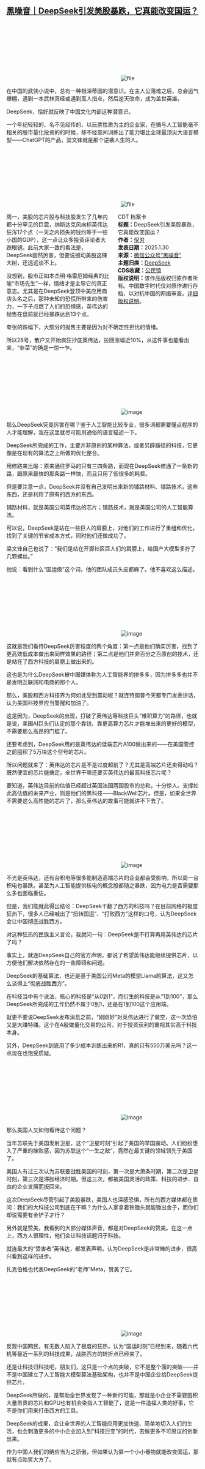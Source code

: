 <!--1738237877000-->
[黑噪音｜DeepSeek引发美股暴跌，它真能改变国运？](https://chinadigitaltimes.net/chinese/715466.html)
------

<p><img decoding="async" src="data:image/svg+xml,%3Csvg%20xmlns='http://www.w3.org/2000/svg'%20viewBox='0%200%200%200'%3E%3C/svg%3E" alt="file" data-lazy-src="https://chinadigitaltimes.net/chinese/files/2025/01/image-1738237661781.png"><noscript><img decoding="async" src="https://chinadigitaltimes.net/chinese/files/2025/01/image-1738237661781.png" alt="file"></noscript></p><p>在中国的武侠小说中，总有一种根深蒂固的潜意识。在主人公落难之后，总会运气爆棚，遇到一本武林真经或遇到高人指点，然后逆天改命，成为盖世英雄。</p><p>DeepSeek，恰好就反映了中国文化内部这种潜意识。</p><p>一个年纪轻轻的、名不见经传的、以玩票性质为主的企业家，在搞与人工智能毫不相关的股市量化投资的的时候，却不经意间训练出了能力堪比全球最顶尖大语言模型——ChatGPT的产品，梁文锋就是那个逆袭人生的人。</p><p><img decoding="async" src="data:image/svg+xml,%3Csvg%20xmlns='http://www.w3.org/2000/svg'%20viewBox='0%200%200%200'%3E%3C/svg%3E" alt="file" data-lazy-src="https://chinadigitaltimes.net/chinese/files/2025/01/image-1738237618675.png"><noscript><img decoding="async" src="https://chinadigitaltimes.net/chinese/files/2025/01/image-1738237618675.png" alt="file"></noscript></p><div style="width:42%;float:right;padding-left:20px;"><div class="su-spoiler su-spoiler-style-fancy su-spoiler-icon-chevron-circle" data-scroll-offset="0" data-anchor-in-url="no"><div class="su-spoiler-title" tabindex="0" role="button"><span class="su-spoiler-icon"></span>CDT 档案卡</div><div class="su-spoiler-content su-u-clearfix su-u-trim"><strong>标题：</strong>DeepSeek引发美股暴跌，它真能改变国运？<br><strong>作者：</strong><a href="https://chinadigitaltimes.net/space/黑噪音" target="_blank">倪刃</a><br><strong>发表日期：</strong>2025.1.30<br><strong>来源：</strong><a href="https://web.archive.org/web/*/https://mp.weixin.qq.com/s/au8xvfesmP9jg4MlkYPZcA" target="_blank">微信公众号“黑噪音”</a><br><strong>主题归类：</strong><a href="https://chinadigitaltimes.net/space/DeepSeek" target="_blank">DeepSeek</a><br><strong>CDS收藏：</strong><a href="https://chinadigitaltimes.net/space/%E5%85%AC%E6%B0%91%E9%A6%86" target="_blank" rel="noopener">公民馆</a><br><strong>版权说明：</strong>该作品版权归原作者所有。中国数字时代仅对原作进行存档，以对抗中国的网络审查。<a href="https://chinadigitaltimes.net/chinese/copyright">详细版权说明</a>。</div></div></div><p>周一，美股的芯片股与科技股发生了几年内都十分罕见的巨震，纳斯达克风向标英伟达狂泻17个点（一天之内损失的钱约等于一些小国的GDP），这一点让众多投资评论者大跌眼镜。此前大家一致的看法是，DeepSeek固然厉害，但要说撼动美股这棵大树，还远远谈不上。</p><p>没想到，股市正如本杰明·格雷厄姆经典的比喻“市场先生”一样，情绪才是主导它的真正意志。尤其是在DeepSeek登顶中美应用商店头名之后，那种未知的恐慌所带来的伤害力，一下子点燃了人们的恐惧感，英伟达的抛售在盘前就已经暴跌达到13个点。</p><p>夸张的跌幅下，大部分的抛售主要是因为对不确定性担忧的情绪。</p><p>所以28号，散户又开始疯狂抄底英伟达，拉回涨幅近10%，从这件事也能看出来，“韭菜”的确是一惊一乍。</p><p><img decoding="async" src="data:image/svg+xml,%3Csvg%20xmlns='http://www.w3.org/2000/svg'%20viewBox='0%200%200%200'%3E%3C/svg%3E" alt="image" data-lazy-src="https://chinadigitaltimes.net/chinese/files/2025/01/post-715466-679b67b5d7f24."><noscript><img decoding="async" src="https://chinadigitaltimes.net/chinese/files/2025/01/post-715466-679b67b5d7f24." alt="image"></noscript></p><p>那么DeepSeek究竟厉害在哪？鉴于人工智能比较专业，很多词都需要懂点程序的人才能理解，我在这里就尽可能用通俗的语言描述一下。</p><p>DeepSeek所完成的工作，主要并非原创的某种算法，或者另辟蹊径的科技，它更像是在现有的算法之上所做的优化整合。</p><p>用修路来比喻：原来通往罗马的只有三四条路，而现在DeepSeek修通了一条新的路，跟原来最快的那条路一样快，而且只用了低很多的耗费。</p><p>但是要注意一点，DeepSeek并没有自己发明出来新的铺路材料、铺路技术，这些东西，还是利用了原有的西方的东西。</p><p>铺路材料，就是美国公司英伟达的芯片；铺路技术，就是美国公司的人工智能算法。</p><p>可以说，DeepSeek是站在一些巨人的肩膀上，对他们的工作进行了重组和优化，找到了关键的节省成本方式，同时他们还做成功了。</p><p>梁文锋自己也说了：“我们是站在开源社区巨人们的肩膀上，给国产大模型多拧了几颗螺丝。”</p><p>他说：看到什么“国运级”这个词，他的团队成员头皮都麻了。他不喜欢这么描述。</p><p><img decoding="async" src="data:image/svg+xml,%3Csvg%20xmlns='http://www.w3.org/2000/svg'%20viewBox='0%200%200%200'%3E%3C/svg%3E" alt="image" data-lazy-src="https://chinadigitaltimes.net/chinese/files/2025/01/post-715466-679b67b5e28ca."><noscript><img decoding="async" src="https://chinadigitaltimes.net/chinese/files/2025/01/post-715466-679b67b5e28ca." alt="image"></noscript></p><p>这就是我们看待DeepSeek厉害程度的两个角度：第一点是他们确实厉害，找到了更高效低成本做出来同样效果的路径；第二点是他们并非百分之百原创的技术，还是站在了西方科技的肩膀上做出来的。</p><p>这也是为什么DeepSeek被中国媒体称为人工智能界的拼多多，因为拼多多也并不是发明互联网和电商的那个人。</p><p>那么，美股和西方科技界为何如此受到震动呢？就连特朗普今天都专门发表讲话，认为美国科技界应当警醒和加油了。</p><p>这是因为，DeepSeek的出现，打破了英伟达等科技巨头“堆积算力”的路径，也就是说，美国AI巨头们认定的那个靠钱、靠更高算力芯片才能堆出来的更好的模型，不需要那么高昂的门槛了。</p><p>还要考虑到，DeepSeek用的是英伟达的低端芯片A100做出来的——在美国管控之前囤积了5万块这个型号的芯片。</p><p>所以问题就来了：英伟达的芯片是不是过度超前了？尤其是高端芯片还卖得动吗？既然便宜的芯片能搞定，全世界干嘛还要买英伟达的最高科技芯片呢？</p><p>要知道，英伟达目前的估值已经超过英国法国两国股市的总和，十分惊人。支撑如此高估值的未来产业，则是他们的黑科技——BlackWell芯片。但是，如果全世界不需要这么高性能的芯片了，那么英伟达的故事可能就讲不下去了。</p><p><img decoding="async" src="data:image/svg+xml,%3Csvg%20xmlns='http://www.w3.org/2000/svg'%20viewBox='0%200%200%200'%3E%3C/svg%3E" alt="image" data-lazy-src="https://chinadigitaltimes.net/chinese/files/2025/01/post-715466-679b67b5e8f34."><noscript><img decoding="async" src="https://chinadigitaltimes.net/chinese/files/2025/01/post-715466-679b67b5e8f34." alt="image"></noscript></p><p>不光是英伟达，还有台积电等很多能制造高端芯片的企业都会受影响，所以周一台积电也暴跌。甚至为人工智能提供核电的概念股都随之暴跌，因为电力是否需要那么多也面临重估。</p><p>但是，我们能就此得出结论：DeepSeek干翻了西方的科技吗？在目前网络的极度狂热下，很多人已经喊出了“扭转国运”、“打败西方”这样的口号，认为DeepSeek会让中国彻底战胜西方。</p><p>对这种狂热的民族主义言论，我就问一句：DeepSeek是不打算再用英伟达的芯片了吗？</p><p>事实上，就连DeepSeek自己的官方声明，都说了希望英伟达能继续提供芯片，以方便他们解决依然存在的一些障碍和问题。</p><p>DeepSeek的基础算法，也还是基于美国公司Meta的模型Llama的算法，这又怎么谈得上“彻底战胜西方”。</p><p>在科技当中有个说法，核心的科技是“从0到1”，而衍生的科技是从“1到100”，那么DeepSeek所完成的工作仍然不属于0到1，还是在1到100这个应用端。</p><p>就更不要说DeepSeek发布消息之前，“刚刚好”对英伟达进行了做空，这一次恐怕又是大赚特赚。这个在A股做量化交易的公司，对于投资获利的重视其实高于科技本身。</p><p>另外，DeepSeek到底用了多少成本训练出来的R1，真的只有550万美元吗？这一点现在也饱受质疑。</p><p><img decoding="async" src="data:image/svg+xml,%3Csvg%20xmlns='http://www.w3.org/2000/svg'%20viewBox='0%200%200%200'%3E%3C/svg%3E" alt="image" data-lazy-src="https://chinadigitaltimes.net/chinese/files/2025/01/post-715466-679b67b604e6a.png"><noscript><img decoding="async" src="https://chinadigitaltimes.net/chinese/files/2025/01/post-715466-679b67b604e6a.png" alt="image"></noscript></p><p>那么美国人又如何看待这个问题？</p><p>当年苏联先于美国发射卫星，这个“卫星时刻”引起了美国的举国震动。人们纷纷堕入了严重的挫败感，因为苏联这个“一生之敌”，竟然在最关键的领域领先于美国了。</p><p>美国人有过三次认为苏联要战胜美国的时刻，第一次是大萧条时期，第二次是卫星时刻，第三次是滞胀经济时期。但这三次，都被美国灵活的政策、科技的进步、自由的企业发展而扳回来。</p><p>这次DeepSeek尽管引起了美股暴跌，美国人也深感恐惧，所有的西方媒体都在质问：我们的大科技公司到底在干嘛？为什么人家拿着铁锄头就能锄出金子，而你们却说需要有金铲子才行？</p><p>另外就是赞美，我看到的大部分媒体声音，都是对DeepSeek的赞美。在这一点上，西方人很理性，他们会让科技话题归于科技。</p><p>就连最大的“受害者”英伟达，都发表声明，认为DeepSeek是非常棒的进步，很高兴看到这样的进步。</p><p>扎克伯格也代表DeepSeek的“老师”Meta，赞美了它。</p><p><img decoding="async" src="data:image/svg+xml,%3Csvg%20xmlns='http://www.w3.org/2000/svg'%20viewBox='0%200%200%200'%3E%3C/svg%3E" alt="image" data-lazy-src="https://chinadigitaltimes.net/chinese/files/2025/01/post-715466-679b67b60bbda."><noscript><img decoding="async" src="https://chinadigitaltimes.net/chinese/files/2025/01/post-715466-679b67b60bbda." alt="image"></noscript></p><p>反观中国网民，有无数人陷入了极度的狂热，认为“国运时刻”已经到来，随着六代机等最近一系列的科技成果，战胜西方的转折点已经来了。</p><p>还是让科技归科技吧，朋友们，这只是一个点的突破，它不是整个面的突破——并不是中国建立了人工智能大模型算法基础架构，也并不是中国企业给DeepSeek提供芯片。</p><p>DeepSeek所做的，是帮助全世界发现了一种新的可能，那就是小企业不需要囤积大量昂贵的芯片和GPU也有机会染指人工智能了，这是一件造福人类的好事，它不是你们用来打击西方的工具。</p><p>DeepSeek的成果，会让全世界的人工智能应用更加快速、简单地切入人们的生活，也会刺激更多的中小企业加入到“科技巨变”的时代，去做更多不可思议的创新出来。</p><p>作为中国人我们的确应当为之骄傲，但如果认为靠一个小小器物就能改变国运，那就有点贻笑大方了。</p><div class="addtoany_share_save_container addtoany_content addtoany_content_bottom"><div class="a2a_kit a2a_kit_size_32 addtoany_list" data-a2a-url="https://chinadigitaltimes.net/chinese/715466.html" data-a2a-title="黑噪音｜DeepSeek引发美股暴跌，它真能改变国运？"><a class="a2a_button_facebook" href="https://www.addtoany.com/add_to/facebook?linkurl=https%3A%2F%2Fchinadigitaltimes.net%2Fchinese%2F715466.html&amp;linkname=%E9%BB%91%E5%99%AA%E9%9F%B3%EF%BD%9CDeepSeek%E5%BC%95%E5%8F%91%E7%BE%8E%E8%82%A1%E6%9A%B4%E8%B7%8C%EF%BC%8C%E5%AE%83%E7%9C%9F%E8%83%BD%E6%94%B9%E5%8F%98%E5%9B%BD%E8%BF%90%EF%BC%9F" title="Facebook" rel="nofollow noopener" target="_blank"></a><a class="a2a_button_twitter" href="https://www.addtoany.com/add_to/twitter?linkurl=https%3A%2F%2Fchinadigitaltimes.net%2Fchinese%2F715466.html&amp;linkname=%E9%BB%91%E5%99%AA%E9%9F%B3%EF%BD%9CDeepSeek%E5%BC%95%E5%8F%91%E7%BE%8E%E8%82%A1%E6%9A%B4%E8%B7%8C%EF%BC%8C%E5%AE%83%E7%9C%9F%E8%83%BD%E6%94%B9%E5%8F%98%E5%9B%BD%E8%BF%90%EF%BC%9F" title="Twitter" rel="nofollow noopener" target="_blank"></a><a class="a2a_button_telegram" href="https://www.addtoany.com/add_to/telegram?linkurl=https%3A%2F%2Fchinadigitaltimes.net%2Fchinese%2F715466.html&amp;linkname=%E9%BB%91%E5%99%AA%E9%9F%B3%EF%BD%9CDeepSeek%E5%BC%95%E5%8F%91%E7%BE%8E%E8%82%A1%E6%9A%B4%E8%B7%8C%EF%BC%8C%E5%AE%83%E7%9C%9F%E8%83%BD%E6%94%B9%E5%8F%98%E5%9B%BD%E8%BF%90%EF%BC%9F" title="Telegram" rel="nofollow noopener" target="_blank"></a><a class="a2a_button_reddit" href="https://www.addtoany.com/add_to/reddit?linkurl=https%3A%2F%2Fchinadigitaltimes.net%2Fchinese%2F715466.html&amp;linkname=%E9%BB%91%E5%99%AA%E9%9F%B3%EF%BD%9CDeepSeek%E5%BC%95%E5%8F%91%E7%BE%8E%E8%82%A1%E6%9A%B4%E8%B7%8C%EF%BC%8C%E5%AE%83%E7%9C%9F%E8%83%BD%E6%94%B9%E5%8F%98%E5%9B%BD%E8%BF%90%EF%BC%9F" title="Reddit" rel="nofollow noopener" target="_blank"></a><a class="a2a_button_whatsapp" href="https://www.addtoany.com/add_to/whatsapp?linkurl=https%3A%2F%2Fchinadigitaltimes.net%2Fchinese%2F715466.html&amp;linkname=%E9%BB%91%E5%99%AA%E9%9F%B3%EF%BD%9CDeepSeek%E5%BC%95%E5%8F%91%E7%BE%8E%E8%82%A1%E6%9A%B4%E8%B7%8C%EF%BC%8C%E5%AE%83%E7%9C%9F%E8%83%BD%E6%94%B9%E5%8F%98%E5%9B%BD%E8%BF%90%EF%BC%9F" title="WhatsApp" rel="nofollow noopener" target="_blank"></a><a class="a2a_button_email" href="https://www.addtoany.com/add_to/email?linkurl=https%3A%2F%2Fchinadigitaltimes.net%2Fchinese%2F715466.html&amp;linkname=%E9%BB%91%E5%99%AA%E9%9F%B3%EF%BD%9CDeepSeek%E5%BC%95%E5%8F%91%E7%BE%8E%E8%82%A1%E6%9A%B4%E8%B7%8C%EF%BC%8C%E5%AE%83%E7%9C%9F%E8%83%BD%E6%94%B9%E5%8F%98%E5%9B%BD%E8%BF%90%EF%BC%9F" title="Email" rel="nofollow noopener" target="_blank"></a><a class="a2a_button_copy_link" href="https://www.addtoany.com/add_to/copy_link?linkurl=https%3A%2F%2Fchinadigitaltimes.net%2Fchinese%2F715466.html&amp;linkname=%E9%BB%91%E5%99%AA%E9%9F%B3%EF%BD%9CDeepSeek%E5%BC%95%E5%8F%91%E7%BE%8E%E8%82%A1%E6%9A%B4%E8%B7%8C%EF%BC%8C%E5%AE%83%E7%9C%9F%E8%83%BD%E6%94%B9%E5%8F%98%E5%9B%BD%E8%BF%90%EF%BC%9F" title="Copy Link" rel="nofollow noopener" target="_blank"></a><a class="a2a_dd addtoany_share_save addtoany_share" href="https://www.addtoany.com/share"></a></div></div>
